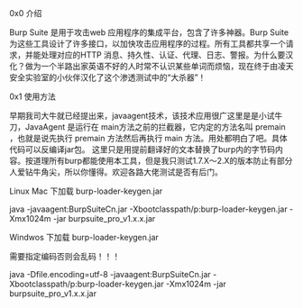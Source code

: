 0x0 介绍

Burp Suite 是用于攻击web 应用程序的集成平台，包含了许多神器。Burp Suite为这些工具设计了许多接口，以加快攻击应用程序的过程。所有工具都共享一个请求，并能处理对应的HTTP 消息、持久性、认证、代理、日志、警报。为什么要汉化？做为一个半路出家英语不好的人时常不认识某些单词而烦恼，现在终于由凌天安全实验室的小伙伴汉化了这个渗透测试中的“大杀器”！

0x1 使用方法

早期我司大牛就已经提出来，javaagent技术，该技术应用很广这里是是小试牛刀，JavaAgent 是运行在 main方法之前的拦截器，它内定的方法名叫 premain ，也就是说先执行 premain 方法然后再执行 main 方法。用处都明白了吧。具体代码可以反编译jar包。 这里只是用提前翻译好的文本替换了burp内的字节码内容。按道理所有burp都能使用本工具，但是我只测试1.7.X～2.X的版本防止有部分人爱钻牛角尖，所以你懂得。欢迎各路大佬测试是否有后门。

Linux Mac 下加载 burp-loader-keygen.jar

java -javaagent:BurpSuiteCn.jar -Xbootclasspath/p:burp-loader-keygen.jar  -Xmx1024m -jar burpsuite_pro_v1.x.x.jar

Windwos 下加载 burp-loader-keygen.jar

需要指定编码否则会乱码！！！

java -Dfile.encoding=utf-8 -javaagent:BurpSuiteCn.jar -Xbootclasspath/p:burp-loader-keygen.jar  -Xmx1024m -jar burpsuite_pro_v1.x.x.jar
